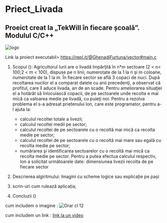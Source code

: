 # Priect_Livada
## Proeict creat la „TekWill în fiecare școală”. Modulul C/C++
![logo](https://www.google.com/url?sa=i&url=https%3A%2F%2Fwww.facebook.com%2Ftekwillinfiecarescoala%2Fvideos%2Flansarea-programului-de-formare-continua-a-cadrelor-didactice-cu-privire-la-disc%2F320580692637037%2F&psig=AOvVaw3GtXBtQlzevpTMFxpWpn8P&ust=1608744907607000&source=images&cd=vfe&ved=0CAIQjRxqFwoTCNiDtPuP4u0CFQAAAAAdAAAAABAD)


Link la proiect executabil> https://repl.it/@GhenadiFurtuna/vector#main.c
1. Scopul ():
Agricultorul Iurii are o livadă împărţită în n*m sectoare (2 < n< 100;2 < m < 100), dispuse pe n linii, numerotate de la 1 la n şi m coloane, numerotate de la 1 la m. În fiecare sector se află 3 copaci de nuci. După recoltarea nucilor el a comparat datele cu anii precedenţi, a observat că profitul, care îl aduce livada, an de an scade. 
Pentru ameliorarea situaţiei  el a hotărât să înlocuiască copacii, de pe sectoarele unde recolta e mai mică ca valoarea medie pe livadă, cu puieţi noi.
Pentru a rezolva problema el s-a adresat prietenului Ion, care este programator, pentru a-l ajuta la:
    - calculul recoltei totale a livezii;
    - calculul recoltei medii pe sector;
    - calculul recoltei de pe sectoarele cu o recoltă mai mică ca recolta medie pe sector;
    - calculul recoltei de pe sectoarele cu o recoltă mai mare sau egală cu recolta medie pe sector;
    - numărarea şi identificarea sectoarelor cu o recoltă mai mică ca recolta medie pe sector.
	Pentru a putea efectua calculul respectiv, Ion a solicitat următoarele date:
dimensiunea livezii
recolta de pe fiecare sector

2. Descrierea algiritmului: 
      Imagini cu scheme logice 
      sau explicație pe pași
3. scrin-uri cum rulează aplicația;
4. Concluzii ()

cum includem o imagine :
![Orar cl 12](https://user-images.githubusercontent.com/76126043/102916230-e18a1d00-448b-11eb-9f81-d481e321e189.jpg)

cum includem un link :
[link la un video](https://youtu.be/87VejNS4Kao?list=PLPt04gPdWsRV3rAmaxobOwg3SUf1NX4K4)

